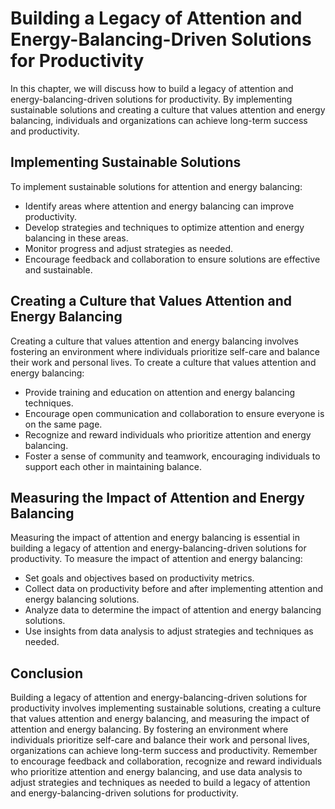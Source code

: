 # Building a Legacy of Attention and Energy-Balancing-Driven Solutions for Productivity

In this chapter, we will discuss how to build a legacy of attention and energy-balancing-driven solutions for productivity. By implementing sustainable solutions and creating a culture that values attention and energy balancing, individuals and organizations can achieve long-term success and productivity.

Implementing Sustainable Solutions
----------------------------------

To implement sustainable solutions for attention and energy balancing:

* Identify areas where attention and energy balancing can improve productivity.
* Develop strategies and techniques to optimize attention and energy balancing in these areas.
* Monitor progress and adjust strategies as needed.
* Encourage feedback and collaboration to ensure solutions are effective and sustainable.

Creating a Culture that Values Attention and Energy Balancing
-------------------------------------------------------------

Creating a culture that values attention and energy balancing involves fostering an environment where individuals prioritize self-care and balance their work and personal lives. To create a culture that values attention and energy balancing:

* Provide training and education on attention and energy balancing techniques.
* Encourage open communication and collaboration to ensure everyone is on the same page.
* Recognize and reward individuals who prioritize attention and energy balancing.
* Foster a sense of community and teamwork, encouraging individuals to support each other in maintaining balance.

Measuring the Impact of Attention and Energy Balancing
------------------------------------------------------

Measuring the impact of attention and energy balancing is essential in building a legacy of attention and energy-balancing-driven solutions for productivity. To measure the impact of attention and energy balancing:

* Set goals and objectives based on productivity metrics.
* Collect data on productivity before and after implementing attention and energy balancing solutions.
* Analyze data to determine the impact of attention and energy balancing solutions.
* Use insights from data analysis to adjust strategies and techniques as needed.

Conclusion
----------

Building a legacy of attention and energy-balancing-driven solutions for productivity involves implementing sustainable solutions, creating a culture that values attention and energy balancing, and measuring the impact of attention and energy balancing. By fostering an environment where individuals prioritize self-care and balance their work and personal lives, organizations can achieve long-term success and productivity. Remember to encourage feedback and collaboration, recognize and reward individuals who prioritize attention and energy balancing, and use data analysis to adjust strategies and techniques as needed to build a legacy of attention and energy-balancing-driven solutions for productivity.
